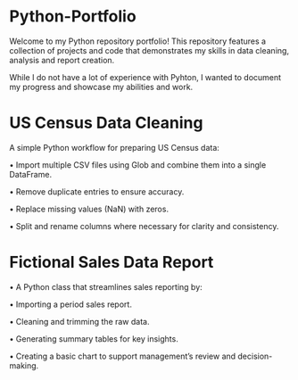 # Python-Portfolio

Welcome to my Python repository portfolio! This repository features a collection of projects and code that demonstrates my skills in data cleaning, analysis and report creation.

While I do not have a lot of experience with Pyhton, I wanted to document my progress and showcase my abilities and work. 


# US Census Data Cleaning

A simple Python workflow for preparing US Census data:

• Import multiple CSV files using Glob and combine them into a single DataFrame.

• Remove duplicate entries to ensure accuracy.

• Replace missing values (NaN) with zeros.

• Split and rename columns where necessary for clarity and consistency.




# Fictional Sales Data Report

• A Python class that streamlines sales reporting by:

• Importing a period sales report.

• Cleaning and trimming the raw data.

• Generating summary tables for key insights.

• Creating a basic chart to support management’s review and decision-making.
